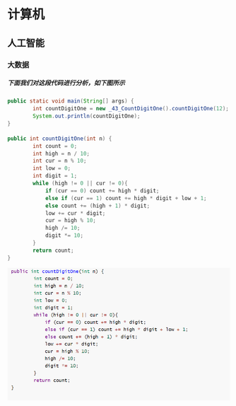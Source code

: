 # 计算机

## 	人工智能

### 		大数据

##### 			下面我们对这段代码进行分析，如下图所示

```java
public static void main(String[] args) {
        int countDigitOne = new _43_CountDigitOne().countDigitOne(12);
        System.out.println(countDigitOne);
}

public int countDigitOne(int n) {
        int count = 0;
        int high = n / 10;
        int cur = n % 10;
        int low = 0;
        int digit = 1;
        while (high != 0 || cur != 0){
            if (cur == 0) count += high * digit;
            else if (cur == 1) count += high * digit + low + 1;
            else count += (high + 1) * digit;
            low += cur * digit;
            cur = high % 10;
            high /= 10;
            digit *= 10;
        }
        return count;
}
```

![image-20210405143621364](./images/image-20210405143621364.png)



